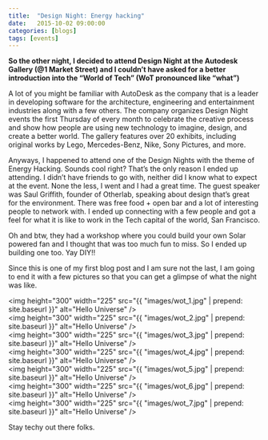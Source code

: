 ```yaml
---
title:  "Design Night: Energy hacking"
date:   2015-10-02 09:00:00
categories: [blogs]
tags: [events]
---
```

**So the other night, I decided to attend Design Night at the Autodesk Gallery (@1 Market Street) and I couldn’t have asked for a better introduction into the “World of Tech” (WoT pronounced like “what”)**

A lot of you might be familiar with AutoDesk as the company that is a leader in developing software for the architecture, engineering and entertainment industries along with a few others. The company organizes Design Night events the first Thursday of every month to celebrate the creative process and show how people are using new technology to imagine, design, and create a better world. The gallery features over 20 exhibits, including original works by Lego, Mercedes-Benz, Nike, Sony Pictures, and more.

Anyways, I happened to attend one of the Design Nights with the theme of Energy Hacking. Sounds cool right? That’s the only reason I ended up attending. I didn’t have friends to go with, neither did I know what to expect at the event. None the less, I went and I had a great time. The guest speaker was Saul Griffith, founder of Otherlab, speaking about design that’s great for the environment. There was free food + open bar and a lot of interesting people to network with. I ended up connecting with a few people and got a feel for what it is like to work in the Tech capital of the world, San Francisco.

Oh and btw, they had a workshop where you could build your own Solar powered fan and I thought that was too much fun to miss. So I ended up building one too. Yay DIY!!

Since this is one of my first blog post and I am sure not the last, I am going to end it with a few pictures so that you can get a glimpse of what the night was like.

<img  height="300" width="225" src="{{ "images/wot_1.jpg" | prepend: site.baseurl }}" alt="Hello Universe" /><br />
<img  height="300" width="225" src="{{ "images/wot_2.jpg" | prepend: site.baseurl }}" alt="Hello Universe" /><br />
<img  height="300" width="225" src="{{ "images/wot_3.jpg" | prepend: site.baseurl }}" alt="Hello Universe" /><br />
<img  height="300" width="225" src="{{ "images/wot_4.jpg" | prepend: site.baseurl }}" alt="Hello Universe" /><br />
<img  height="300" width="225" src="{{ "images/wot_5.jpg" | prepend: site.baseurl }}" alt="Hello Universe" /><br />
<img  height="300" width="225" src="{{ "images/wot_6.jpg" | prepend: site.baseurl }}" alt="Hello Universe" /><br />
<img  height="300" width="225" src="{{ "images/wot_7.jpg" | prepend: site.baseurl }}" alt="Hello Universe" /><br />

Stay techy out there folks.
